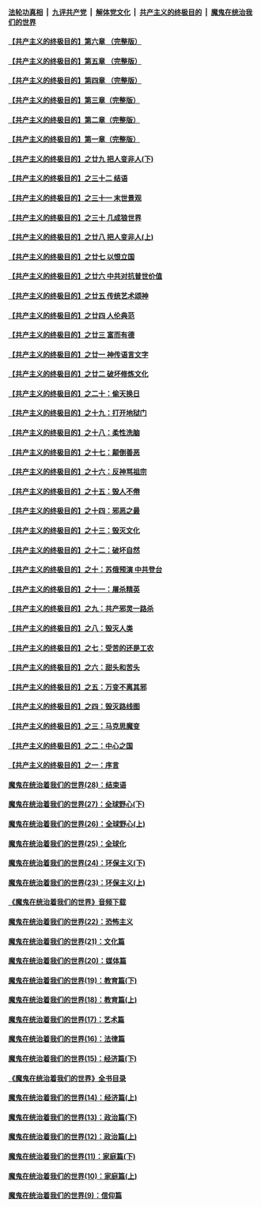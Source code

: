 ####  [法轮功真相](../../../../basic/blob/master/README.md?t=04191530) &nbsp;|&nbsp; [九评共产党](../../../../9ping.md/blob/master/README.md?t=04191530) &nbsp;|&nbsp; [解体党文化](../../../../jtdwh.md/blob/master/README.md?t=04191530)  &nbsp;|&nbsp; [共产主义的终极目的](../../../../gczydzjmd.md/blob/master/README.md?t=04191530) &nbsp;|&nbsp; [魔鬼在统治我们的世界](../../../../mgztzwmdsj.md/blob/master/README.md?t=04191530) 

#### [【共产主义的终极目的】第六章 （完整版）](../pages/nsc422/n11428913.md?t=04191530) 

#### [【共产主义的终极目的】第五章 （完整版）](../pages/nsc422/n11428912.md?t=04191530) 

#### [【共产主义的终极目的】第四章 （完整版）](../pages/nsc422/n11428907.md?t=04191530) 

#### [【共产主义的终极目的】第三章（完整版）](../pages/nsc422/n11428848.md?t=04191530) 

#### [【共产主义的终极目的】第二章（完整版）](../pages/nsc422/n11428831.md?t=04191530) 

#### [【共产主义的终极目的】第一章（完整版）](../pages/nsc422/n11417651.md?t=04191530) 

#### [【共产主义的终极目的】之廿九 把人变非人(下)](../pages/nsc422/n11344140.md?t=04191530) 

#### [【共产主义的终极目的】之三十二 结语](../pages/nsc422/n11360535.md?t=04191530) 

#### [【共产主义的终极目的】之三十一 末世景观](../pages/nsc422/n11351129.md?t=04191530) 

#### [【共产主义的终极目的】之三十 几成狼世界](../pages/nsc422/n11348280.md?t=04191530) 

#### [【共产主义的终极目的】之廿八 把人变非人(上)](../pages/nsc422/n11340492.md?t=04191530) 

#### [【共产主义的终极目的】之廿七 以恨立国](../pages/nsc422/n11336944.md?t=04191530) 

#### [【共产主义的终极目的】之廿六 中共对抗普世价值](../pages/nsc422/n11324785.md?t=04191530) 

#### [【共产主义的终极目的】之廿五 传统艺术颂神](../pages/nsc422/n11296396.md?t=04191530) 

#### [【共产主义的终极目的】之廿四 人伦典范](../pages/nsc422/n11296397.md?t=04191530) 

#### [【共产主义的终极目的】之廿三 富而有德](../pages/nsc422/n11283598.md?t=04191530) 

#### [【共产主义的终极目的】之廿一 神传语言文字](../pages/nsc422/n11263265.md?t=04191530) 

#### [【共产主义的终极目的】之廿二 破坏修炼文化](../pages/nsc422/n11245728.md?t=04191530) 

#### [【共产主义的终极目的】之二十：偷天换日](../pages/nsc422/n11238846.md?t=04191530) 

#### [【共产主义的终极目的】之十九：打开地狱门](../pages/nsc422/n11206376.md?t=04191530) 

#### [【共产主义的终极目的】之十八：柔性洗脑](../pages/nsc422/n11199994.md?t=04191530) 

#### [【共产主义的终极目的】之十七：颠倒善恶](../pages/nsc422/n11179782.md?t=04191530) 

#### [【共产主义的终极目的】之十六：反神骂祖宗](../pages/nsc422/n11166798.md?t=04191530) 

#### [【共产主义的终极目的】之十五：毁人不倦](../pages/nsc422/n11166792.md?t=04191530) 

#### [【共产主义的终极目的】之十四：邪恶之最](../pages/nsc422/n11150249.md?t=04191530) 

#### [【共产主义的终极目的】之十三：毁灭文化](../pages/nsc422/n11135227.md?t=04191530) 

#### [【共产主义的终极目的】之十二：破坏自然](../pages/nsc422/n11135214.md?t=04191530) 

#### [【共产主义的终极目的】之十：苏俄预演 中共登台](../pages/nsc422/n11118424.md?t=04191530) 

#### [【共产主义的终极目的】之十一：屠杀精英](../pages/nsc422/n11118442.md?t=04191530) 

#### [【共产主义的终极目的】之九：共产邪灵一路杀](../pages/nsc422/n11114139.md?t=04191530) 

#### [【共产主义的终极目的】之八：毁灭人类](../pages/nsc422/n11108503.md?t=04191530) 

#### [【共产主义的终极目的】之七：受苦的还是工农](../pages/nsc422/n11101809.md?t=04191530) 

#### [【共产主义的终极目的】之六：甜头和苦头](../pages/nsc422/n11096971.md?t=04191530) 

#### [【共产主义的终极目的】之五：万变不离其邪](../pages/nsc422/n11091285.md?t=04191530) 

#### [【共产主义的终极目的】之四：毁灭路线图](../pages/nsc422/n11086284.md?t=04191530) 

#### [【共产主义的终极目的】之三：马克思魔变](../pages/nsc422/n11061941.md?t=04191530) 

#### [【共产主义的终极目的】之二：中心之国](../pages/nsc422/n11047728.md?t=04191530) 

#### [【共产主义的终极目的】之一：序言](../pages/nsc422/n11086077.md?t=04191530) 

#### [魔鬼在统治着我们的世界(28)：结束语](../pages/nsc422/n10936246.md?t=04191530) 

#### [魔鬼在统治着我们的世界(27)：全球野心(下)](../pages/nsc422/n10928319.md?t=04191530) 

#### [魔鬼在统治着我们的世界(26)：全球野心(上)](../pages/nsc422/n10900318.md?t=04191530) 

#### [魔鬼在统治着我们的世界(25)：全球化](../pages/nsc422/n10788205.md?t=04191530) 

#### [魔鬼在统治着我们的世界(24)：环保主义(下)](../pages/nsc422/n10695307.md?t=04191530) 

#### [魔鬼在统治着我们的世界(23)：环保主义(上)](../pages/nsc422/n10688613.md?t=04191530) 

#### [《魔鬼在统治着我们的世界》音频下载](../pages/nsc422/n10635553.md?t=04191530) 

#### [魔鬼在统治着我们的世界(22)：恐怖主义](../pages/nsc422/n10614727.md?t=04191530) 

#### [魔鬼在统治着我们的世界(21)：文化篇](../pages/nsc422/n10597706.md?t=04191530) 

#### [魔鬼在统治着我们的世界(20)：媒体篇](../pages/nsc422/n10586579.md?t=04191530) 

#### [魔鬼在统治着我们的世界(19)：教育篇(下)](../pages/nsc422/n10564808.md?t=04191530) 

#### [魔鬼在统治着我们的世界(18)：教育篇(上)](../pages/nsc422/n10526970.md?t=04191530) 

#### [魔鬼在统治着我们的世界(17)：艺术篇](../pages/nsc422/n10499093.md?t=04191530) 

#### [魔鬼在统治着我们的世界(16)：法律篇](../pages/nsc422/n10485969.md?t=04191530) 

#### [魔鬼在统治着我们的世界(15)：经济篇(下)](../pages/nsc422/n10469975.md?t=04191530) 

#### [《魔鬼在统治着我们的世界》全书目录](../pages/nsc422/n10464261.md?t=04191530) 

#### [魔鬼在统治着我们的世界(14)：经济篇(上)](../pages/nsc422/n10457370.md?t=04191530) 

#### [魔鬼在统治着我们的世界(13)：政治篇(下)](../pages/nsc422/n10448270.md?t=04191530) 

#### [魔鬼在统治着我们的世界(12)：政治篇(上)](../pages/nsc422/n10444576.md?t=04191530) 

#### [魔鬼在统治着我们的世界(11)：家庭篇(下)](../pages/nsc422/n10440961.md?t=04191530) 

#### [魔鬼在统治着我们的世界(10)：家庭篇(上)](../pages/nsc422/n10435448.md?t=04191530) 

#### [魔鬼在统治着我们的世界(9)：信仰篇](../pages/nsc422/n10432159.md?t=04191530) 

